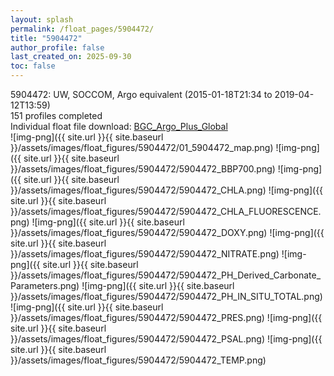 ```yaml
---
layout: splash
permalink: /float_pages/5904472/
title: "5904472"
author_profile: false
last_created_on: 2025-09-30
toc: false
---
```

 
5904472: UW, SOCCOM, Argo equivalent (2015-01-18T21:34 to 2019-04-12T13:59)\
151 profiles completed\
Individual float file download: [BGC_Argo_Plus_Global](https://ftp.soest.hawaii.edu/bgc_argo_plus/Individual_Floats/outliers_removed/5904472_Sprof_processed.nc)\
![img-png]({{ site.url }}{{ site.baseurl }}/assets/images/float_figures/5904472/01_5904472_map.png)
![img-png]({{ site.url }}{{ site.baseurl }}/assets/images/float_figures/5904472/5904472_BBP700.png)
![img-png]({{ site.url }}{{ site.baseurl }}/assets/images/float_figures/5904472/5904472_CHLA.png)
![img-png]({{ site.url }}{{ site.baseurl }}/assets/images/float_figures/5904472/5904472_CHLA_FLUORESCENCE.png)
![img-png]({{ site.url }}{{ site.baseurl }}/assets/images/float_figures/5904472/5904472_DOXY.png)
![img-png]({{ site.url }}{{ site.baseurl }}/assets/images/float_figures/5904472/5904472_NITRATE.png)
![img-png]({{ site.url }}{{ site.baseurl }}/assets/images/float_figures/5904472/5904472_PH_Derived_Carbonate_Parameters.png)
![img-png]({{ site.url }}{{ site.baseurl }}/assets/images/float_figures/5904472/5904472_PH_IN_SITU_TOTAL.png)
![img-png]({{ site.url }}{{ site.baseurl }}/assets/images/float_figures/5904472/5904472_PRES.png)
![img-png]({{ site.url }}{{ site.baseurl }}/assets/images/float_figures/5904472/5904472_PSAL.png)
![img-png]({{ site.url }}{{ site.baseurl }}/assets/images/float_figures/5904472/5904472_TEMP.png)
